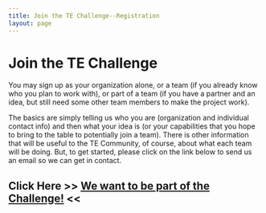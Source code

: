 ```yaml
---
title: Join the TE Challenge--Registration
layout: page
---
```

# Join the TE Challenge

You may sign up as your organization alone, or a team (if you already know who you plan to work with), or part of a team (if you have a partner and an idea, but still need some other team members to make the project work).

The basics are simply telling us who you are (organization and individual contact info) and then what your idea is (or your capabilities that you hope to bring to the table to potentially join a team). There is other information that will be useful to the TE Community, of course, about what each team will be doing. But, to get started, please click on the link below to send us an email so we can get in contact. 

## Click Here >> __<a href="mailto:TEChallenge-info@nist.gov ?subject=TEChallenge--Sign us up! &body=Hi,%0A%0AOur organization would like to register for the TE Challenge. Here is the basic information. %0A%0AThanks,%0AYour name%0AYour phone%0AYour organization%0AYour idea/capability" >We want to be part of the Challenge!</a>__ <<

